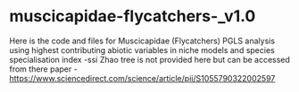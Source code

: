 # muscicapidae-flycatchers-_v1.0
Here is the code and files for Muscicapidae (Flycatchers) PGLS analysis using highest contributing abiotic variables in niche models and species specialisation index -ssi
Zhao tree is not provided here but can be accessed from there paper - https://www.sciencedirect.com/science/article/pii/S1055790322002597
